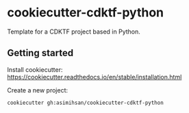 # cookiecutter-cdktf-python

Template for a CDKTF project based in Python.

## Getting started

Install cookiecutter: https://cookiecutter.readthedocs.io/en/stable/installation.html

Create a new project:

```bash
cookiecutter gh:asimihsan/cookiecutter-cdktf-python
```
